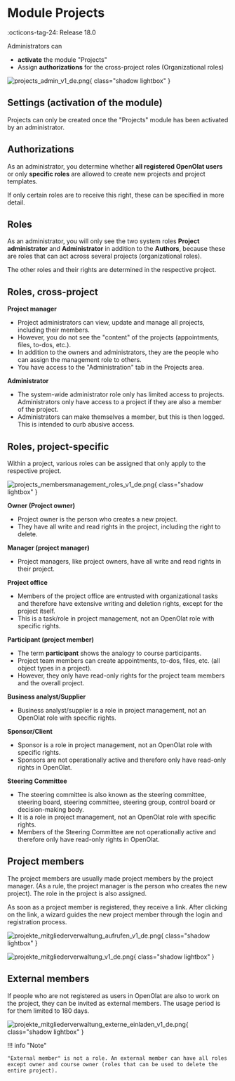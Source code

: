 # Module Projects

:octicons-tag-24: Release 18.0

Administrators can

* **activate** the module "Projects"
* Assign **authorizations** for the cross-project roles (Organizational roles)

![projects_admin_v1_de.png](assets/projects_admin_v1_de.png){ class="shadow lightbox" }

## Settings (activation of the module)

Projects can only be created once the "Projects" module has been activated by an administrator.

## Authorizations

As an administrator, you determine whether **all registered OpenOlat users** or only **specific roles** are allowed to create new projects and project templates.

If only certain roles are to receive this right, these can be specified in more detail.

## Roles

As an administrator, you will only see the two system roles **Project administrator** and **Administrator** in addition to the **Authors**, because these are roles that can act across several projects (organizational roles).

The other roles and their rights are determined in the respective project.

## Roles, cross-project

**Project manager**

* Project administrators can view, update and manage all projects, including their members.
* However, you do not see the "content" of the projects (appointments, files, to-dos, etc.).
* In addition to the owners and administrators, they are the people who can assign the management role to others.
* You have access to the "Administration" tab in the Projects area.

**Administrator**

* The system-wide administrator role only has limited access to projects. Administrators only have access to a project if they are also a member of the project.
* Administrators can make themselves a member, but this is then logged. This is intended to curb abusive access.

## Roles, project-specific

Within a project, various roles can be assigned that only apply to the respective project.

![projects_membersmanagement_roles_v1_de.png](assets/projects_membersmanagement_roles_v1_de.png){ class="shadow lightbox" }

**Owner (Project owner)**

* Project owner is the person who creates a new project.
* They have all write and read rights in the project, including the right to delete.

**Manager (project manager)**

* Project managers, like project owners, have all write and read rights in their project.

**Project office**

* Members of the project office are entrusted with organizational tasks and therefore have extensive writing and deletion rights, except for the project itself.
* This is a task/role in project management, not an OpenOlat role with specific rights.

**Participant (project member)**

* The term **participant** shows the analogy to course participants.
* Project team members can create appointments, to-dos, files, etc. (all object types in a project).
* However, they only have read-only rights for the project team members and the overall project.

**Business analyst/Supplier**

* Business analyst/supplier is a role in project management, not an OpenOlat role with specific rights.

**Sponsor/Client**

* Sponsor is a role in project management, not an OpenOlat role with specific rights.
* Sponsors are not operationally active and therefore only have read-only rights in OpenOlat.

**Steering Committee**

* The steering committee is also known as the steering committee, steering board, steering committee, steering group, control board or decision-making body.
* It is a role in project management, not an OpenOlat role with specific rights.
* Members of the Steering Committee are not operationally active and therefore only have read-only rights in OpenOlat.

## Project members

The project members are usually made project members by the project manager. (As a rule, the project manager is the person who creates the new project). The role in the project is also assigned.

As soon as a project member is registered, they receive a link. After clicking on the link, a wizard guides the new project member through the login and registration process.

![projekte_mitgliederverwaltung_aufrufen_v1_de.png](../administration/assets/projects_membersmanagement_open_v1_de.png){ class="shadow lightbox" }

![projekte_mitgliederverwaltung_v1_de.png](../administration/assets/projects_membersmanagements_members_v1_de.png){ class="shadow lightbox" }

## External members

If people who are not registered as users in OpenOlat are also to work on the project, they can be invited as external members. The usage period is for them limited to 180 days.

![projekte_mitgliederverwaltung_externe_einladen_v1_de.png](../administration/assets/projects_membersmanagement_add_external_v1_de.png){ class="shadow lightbox" }

!!! info "Note"

    "External member" is not a role. An external member can have all roles except owner and course owner (roles that can be used to delete the entire project).

